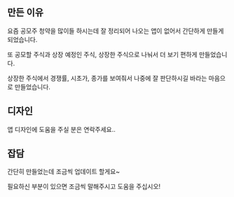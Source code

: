 
## 만든 이유

요즘 공모주 청약을 많이들 하시는데 잘 정리되어 나오는 앱이 없어서 간단하게 만들게 되었습니다.

또 공모할 주식과 상장 예정인 주식, 상장한 주식으로 나눠서 더 보기 편하게 만들었습니다.

상장한 주식에서 경쟁률, 시초가, 종가를 보여줘서 나중에 잘 판단하시길 바라는 마음으로 만들었습니다.



## 디자인 

앱 디자인에 도움을 주실 분은 연락주세요..


## 잡담
간단히 만들었는데 조금씩 업데이트 할게요~

필요하신 부분이 있으면 조금씩 말해주시고 도움을 주십시오!



<br>
